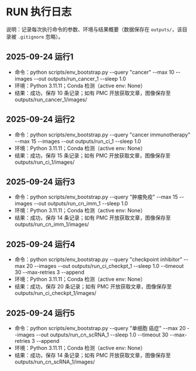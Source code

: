 # RUN 执行日志

说明：记录每次执行命令的参数、环境与结果概要（数据保存在 `outputs/`，该目录被 `.gitignore` 忽略）。

## 2025-09-24 运行1
- 命令：python scripts/env_bootstrap.py --query "cancer" --max 10 --images --out outputs/run_cancer_1 --sleep 1.0
- 环境：Python 3.11.11；Conda 检测（active env: None）
- 结果：成功，保存 10 条记录；如有 PMC 开放获取文章，图像保存至 outputs/run_cancer_1/images/

## 2025-09-24 运行2
- 命令：python scripts/env_bootstrap.py --query "cancer immunotherapy" --max 15 --images --out outputs/run_ci_1 --sleep 1.0
- 环境：Python 3.11.11；Conda 检测（active env: None）
- 结果：成功，保存 15 条记录；如有 PMC 开放获取文章，图像保存至 outputs/run_ci_1/images/

## 2025-09-24 运行3
- 命令：python scripts/env_bootstrap.py --query "肿瘤免疫" --max 15 --images --out outputs/run_cn_imm_1 --sleep 1.0
- 环境：Python 3.11.11；Conda 检测（active env: None）
- 结果：成功，保存 14 条记录；如有 PMC 开放获取文章，图像保存至 outputs/run_cn_imm_1/images/

## 2025-09-24 运行4
- 命令：python scripts/env_bootstrap.py --query "checkpoint inhibitor" --max 20 --images --out outputs/run_ci_checkpt_1 --sleep 1.0 --timeout 30 --max-retries 3 --append
- 环境：Python 3.11.11；Conda 检测（active env: None）
- 结果：成功，保存 20 条记录；如有 PMC 开放获取文章，图像保存至 outputs/run_ci_checkpt_1/images/

## 2025-09-24 运行5
- 命令：python scripts/env_bootstrap.py --query "单细胞 癌症" --max 20 --images --out outputs/run_cn_scRNA_1 --sleep 1.0 --timeout 30 --max-retries 3 --append
- 环境：Python 3.11.11；Conda 检测（active env: None）
- 结果：成功，保存 14 条记录；如有 PMC 开放获取文章，图像保存至 outputs/run_cn_scRNA_1/images/
